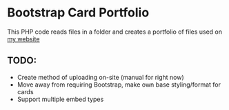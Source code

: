 # Bootstrap Card Portfolio
This PHP code reads files in a folder and creates a portfolio of files used on [my website](gimotb.com)

## TODO:
- Create method of uploading on-site (manual for right now)
- Move away from requiring Bootstrap, make own base styling/format for cards
- Support multiple embed types
